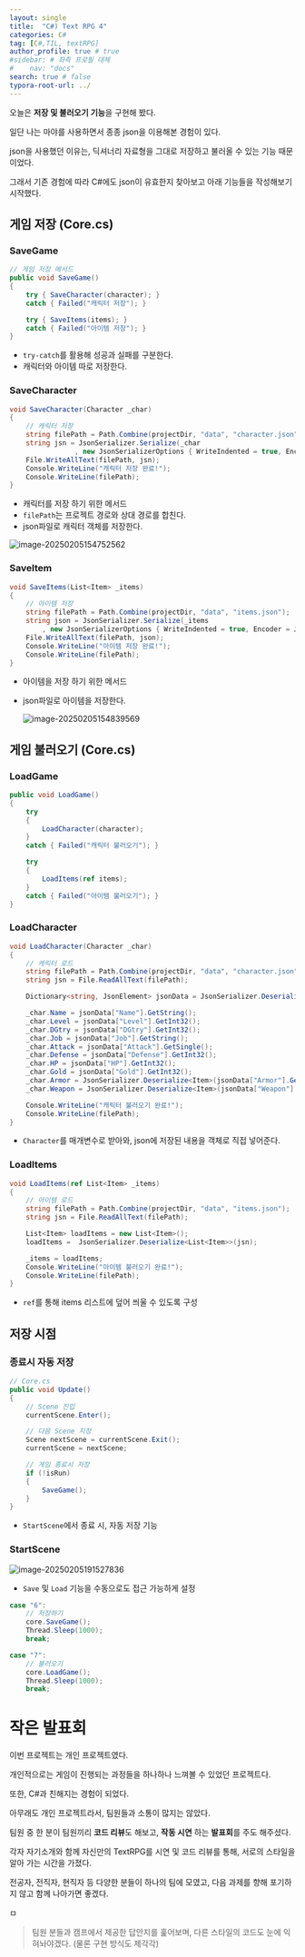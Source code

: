 ```yaml
---
layout: single
title:  "C#) Text RPG 4"
categories: C#
tag: [C#,TIL, textRPG]
author_profile: true # true
#sidebar: # 좌측 프로필 대체
#    nav: "docs"
search: true # false
typora-root-url: ../
---
```


오늘은 **저장 및 불러오기 기능**을 구현해 봤다.

일단 나는 마야를 사용하면서 종종 json을 이용해본 경험이 있다.

json을 사용했던 이유는, 딕셔너리 자료형을 그대로 저장하고 불러올 수 있는 기능 때문이었다.





그래서 기존 경험에 따라 C#에도 json이 유효한지 찾아보고 아래 기능들을 작성해보기 시작했다.

## 게임 저장 (Core.cs)

### SaveGame

``` c#
// 게임 저장 메서드
public void SaveGame()
{
    try { SaveCharacter(character); }
    catch { Failed("캐릭터 저장"); }

    try { SaveItems(items); }
    catch { Failed("아이템 저장"); }
}
```

- `try-catch`를 활용해 성공과 실패를 구분한다.
- 캐릭터와 아이템 따로 저장한다.





### SaveCharacter

``` c#
void SaveCharacter(Character _char)
{
    // 캐릭터 저장
    string filePath = Path.Combine(projectDir, "data", "character.json");
    string jsn = JsonSerializer.Serialize(_char
                , new JsonSerializerOptions { WriteIndented = true, Encoder = JavaScriptEncoder.UnsafeRelaxedJsonEscaping });
    File.WriteAllText(filePath, jsn);
    Console.WriteLine("캐릭터 저장 완료!");
    Console.WriteLine(filePath);
}
```

- 캐릭터를 저장 하기 위한 메서드
- `filePath`는 프로젝트 경로와 상대 경로를 합친다.
- json파일로 캐릭터 객체를 저장한다.

![image-20250205154752562](/images/2025-02-05-0019/image-20250205154752562.png)



### SaveItem

``` c#
void SaveItems(List<Item> _items)
{
    // 아이템 저장
    string filePath = Path.Combine(projectDir, "data", "items.json");
    string json = JsonSerializer.Serialize(_items
        , new JsonSerializerOptions { WriteIndented = true, Encoder = JavaScriptEncoder.UnsafeRelaxedJsonEscaping });
    File.WriteAllText(filePath, json);
    Console.WriteLine("아이템 저장 완료!");
    Console.WriteLine(filePath);
}
```

- 아이템을 저장 하기 위한 메서드

- json파일로 아이템을 저장한다.

  ![image-20250205154839569](/images/2025-02-05-0019/image-20250205154839569.png)



## 게임 불러오기  (Core.cs)



### LoadGame

``` c#
public void LoadGame()
{
    try
    {
        LoadCharacter(character);
    }
    catch { Failed("캐릭터 불러오기"); }

    try
    {
        LoadItems(ref items);
    }
    catch { Failed("아이템 불러오기"); }
}
```



### LoadCharacter

``` c#
void LoadCharacter(Character _char)
{   
    // 캐릭터 로드
    string filePath = Path.Combine(projectDir, "data", "character.json");
    string jsn = File.ReadAllText(filePath);

    Dictionary<string, JsonElement> jsonData = JsonSerializer.Deserialize<Dictionary<string, JsonElement>>(jsn);

    _char.Name = jsonData["Name"].GetString();
    _char.Level = jsonData["Level"].GetInt32();
    _char.DGtry = jsonData["DGtry"].GetInt32();
    _char.Job = jsonData["Job"].GetString();
    _char.Attack = jsonData["Attack"].GetSingle();
    _char.Defense = jsonData["Defense"].GetInt32();
    _char.HP = jsonData["HP"].GetInt32();
    _char.Gold = jsonData["Gold"].GetInt32();
    _char.Armor = JsonSerializer.Deserialize<Item>(jsonData["Armor"].GetRawText());
    _char.Weapon = JsonSerializer.Deserialize<Item>(jsonData["Weapon"].GetRawText());

    Console.WriteLine("캐릭터 불러오기 완료!");
    Console.WriteLine(filePath);
}
```

- `Character`를 매개변수로 받아와, json에 저장된 내용을 객체로 직접 넣어준다.



### LoadItems

``` c#
void LoadItems(ref List<Item> _items)
{
    // 아이템 로드
    string filePath = Path.Combine(projectDir, "data", "items.json");
    string jsn = File.ReadAllText(filePath);

    List<Item> loadItems = new List<Item>();
    loadItems =  JsonSerializer.Deserialize<List<Item>>(jsn);

    _items = loadItems;
    Console.WriteLine("아이템 불러오기 완료!");
    Console.WriteLine(filePath);
}
```

- `ref`를 통해 items 리스트에 덮어 씌울 수 있도록 구성



## 저장 시점

### 종료시 자동 저장

``` c#
// Core.cs
public void Update()
{
    // Scene 진입
    currentScene.Enter();

    // 다음 Scene 지정
    Scene nextScene = currentScene.Exit();
    currentScene = nextScene;

    // 게임 종료시 저장
    if (!isRun)
    {
        SaveGame();
    }
}
```

- `StartScene`에서 종료 시, 자동 저장 기능



### StartScene

![image-20250205191527836](/images/2025-02-05-0019/image-20250205191527836.png)

- `Save` 및 `Load` 기능을 수동으로도 접근 가능하게 설정

``` c#
case "6":
    // 저장하기
    core.SaveGame();
    Thread.Sleep(1000);
    break;

case "7":
    // 불러오기
    core.LoadGame();
    Thread.Sleep(1000);
    break;
```



# 작은 발표회

이번 프로젝트는 개인 프로젝트였다. 

개인적으로는 게임이 진행되는 과정들을 하나하나 느껴볼 수 있었던 프로젝트다.

또한, C#과 친해지는 경험이 되었다.





아무래도 개인 프로젝트라서, 팀원들과 소통이 많지는 않았다.

팀원 중 한 분이 팀원끼리 **코드 리뷰**도 해보고, **작동 시연** 하는 **발표회**를 주도 해주셨다.





각자 자기소개와 함께 자신만의 TextRPG를 시연 및 코드 리뷰를 통해, 서로의 스타일을 알아 가는 시간을 가졌다.

전공자, 전직자, 현직자 등 다양한 분들이 하나의 팀에 모였고, 다음 과제를 향해 포기하지 않고 함께 나아가면 좋겠다.

ㅁ



> 팀원 분들과 캠프에서 제공한 답안지를 훑어보며, 다른 스타일의 코드도 눈에 익혀놔야겠다.
> (물론 구현 방식도 제각각)

